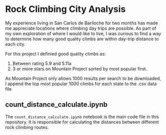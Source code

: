 # Rock Climbing City Analysis

My experience living in San Carlos de Bariloche for two months has made me appreciate locations where climbing day trips are possible. As part of my own exploration of where I would like to live, I was curious to find a way to determine how many good quality climbs are within day-trip distance to each city.

For this project I definied good quality climbs as:
1. Between rating 5.9 and 5.11a
1. 3 or more stars on Mountain Project sorted by most popular first. 

As Mountain Project only allows 1000 results per search to be downloaded, I append the top most popular 1000 climbs for each state to the .csv data file

## count_distance_calculate.ipynb

The `count_distance_calculate.ipynb` notebook is the main code file in this repository. It is responsible for calculating the distances between different rock climbing routes.
